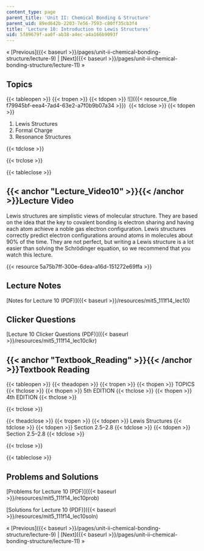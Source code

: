 ```yaml
---
content_type: page
parent_title: 'Unit II: Chemical Bonding & Structure'
parent_uid: 89ed642b-2203-7e56-7593-c80ff35cb3f4
title: 'Lecture 10: Introduction to Lewis Structures'
uid: 5f89679f-aa0f-ab38-a4ec-a4a166b9093f
---
```


« [Previous]({{< baseurl >}}/pages/unit-ii-chemical-bonding-structure/lecture-9) | [Next]({{< baseurl >}}/pages/unit-ii-chemical-bonding-structure/lecture-11) »

Topics
------

{{< tableopen >}}
{{< tropen >}}
{{< tdopen >}}
![]({{< resource_file f79945bf-eea4-7ad4-63e2-a7f0b9b07a34 >}}) 
{{< tdclose >}}
{{< tdopen >}}


1.  Lewis Structures
2.  Formal Charge
3.  Resonance Structures


{{< tdclose >}}

{{< trclose >}}

{{< tableclose >}}

{{< anchor "Lecture_Video10" >}}{{< /anchor >}}Lecture Video
------------------------------------------------------------

Lewis structures are simplistic views of molecular structure. They are based on the idea that the key to covalent bonding is electron sharing and having each atom achieve a noble gas electron configuration. Lewis structures correctly predict electron configurations around atoms in molecules about 90% of the time. They are not perfect, but writing a Lewis structure is a lot easier than solving the Schrödinger equation, so we recommend that you watch this lecture.

{{< resource 5a75b7ff-300e-6dea-a16d-151272e69ffa >}}

Lecture Notes
-------------

[Notes for Lecture 10 (PDF)]({{< baseurl >}}/resources/mit5_111f14_lec10)

Clicker Questions
-----------------

[Lecture 10 Clicker Questions (PDF)]({{< baseurl >}}/resources/mit5_111f14_lec10clkr)

{{< anchor "Textbook_Reading" >}}{{< /anchor >}}Textbook Reading
----------------------------------------------------------------

{{< tableopen >}}
{{< theadopen >}}
{{< tropen >}}
{{< thopen >}}
TOPICS
{{< thclose >}}
{{< thopen >}}
5th EDITION
{{< thclose >}}
{{< thopen >}}
4th EDITION
{{< thclose >}}

{{< trclose >}}

{{< theadclose >}}
{{< tropen >}}
{{< tdopen >}}
Lewis Structures
{{< tdclose >}}
{{< tdopen >}}
Section 2.5–2.8
{{< tdclose >}}
{{< tdopen >}}
Section 2.5–2.8
{{< tdclose >}}

{{< trclose >}}

{{< tableclose >}}

Problems and Solutions
----------------------

[Problems for Lecture 10 (PDF)]({{< baseurl >}}/resources/mit5_111f14_lec10prob)

[Solutions for Lecture 10 (PDF)]({{< baseurl >}}/resources/mit5_111f14_lec10soln)

« [Previous]({{< baseurl >}}/pages/unit-ii-chemical-bonding-structure/lecture-9) | [Next]({{< baseurl >}}/pages/unit-ii-chemical-bonding-structure/lecture-11) »